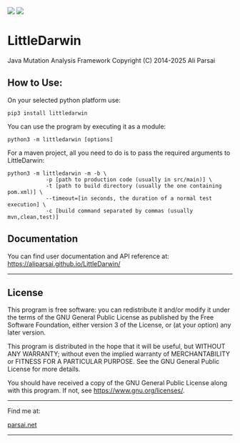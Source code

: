 ![](https://github.com/aliparsai/LittleDarwin/workflows/LittleDarwin%20Test%20Suite/badge.svg)
![](https://github.com/aliparsai/LittleDarwin/workflows/Build%20and%20Deploy/badge.svg)
# LittleDarwin 

Java Mutation Analysis Framework
Copyright (C) 2014-2025 Ali Parsai

## How to Use:
On your selected python platform use:

    pip3 install littledarwin

You can use the program by executing it as a module:

    python3 -m littledarwin [options]

For a maven project, all you need to do is to pass the required arguments to LittleDarwin:

    python3 -m littledarwin -m -b \
			    -p [path to production code (usually in src/main)] \
			    -t [path to build directory (usually the one containing pom.xml)] \
			    --timeout=[in seconds, the duration of a normal test execution] \
			    -c [build command separated by commas (usually mvn,clean,test)]

## Documentation
You can find user documentation and API reference at: <https://aliparsai.github.io/LittleDarwin/>


------------------------------------------------------------------------------------
## License
This program is free software: you can redistribute it and/or modify it under 
the terms of the GNU General Public License as published by the Free Software 
Foundation, either version 3 of the License, or (at your option) any later version.

This program is distributed in the hope that it will be useful, but WITHOUT 
ANY WARRANTY; without even the implied warranty of MERCHANTABILITY or FITNESS
 FOR A PARTICULAR PURPOSE.  See the GNU General Public License for more details.

You should have received a copy of the GNU General Public License
along with this program.  If not, see <https://www.gnu.org/licenses/>.

------------------------------------------------------------------------------------
Find me at:

[parsai.net](http://www.parsai.net)

------------------------------------------------------------------------------------


